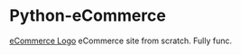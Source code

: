 # Python-eCommerce
[eCommerce Logo](https://i.imgur.com/qpKOfCP.jpg)
eCommerce site from scratch. Fully func.

